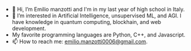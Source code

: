 - 👋 Hi, I’m Emilio manzotti and I'm in my last year of high school in Italy.
- 👀 I’m interested in Artificial Intelligence, unsupervised ML, and AGI. I have knowledge in quantum computing, blockhain, and web development. 
- My favorite programming languages are Python, C++, and Javascript.
- 📫 How to reach me: emilio.manzotti0006@gmail.com.
